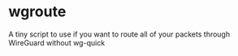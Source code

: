 # wgroute
A tiny script to use if you want to route all of your packets through WireGuard without wg-quick
